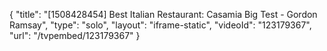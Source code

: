 {
    "title": "[1508428454] Best Italian Restaurant: Casamia Big Test - Gordon Ramsay",
    "type": "solo",
    "layout": "iframe-static",
    "videoId": "123179367",
    "url": "\/tvpembed\/123179367"
}